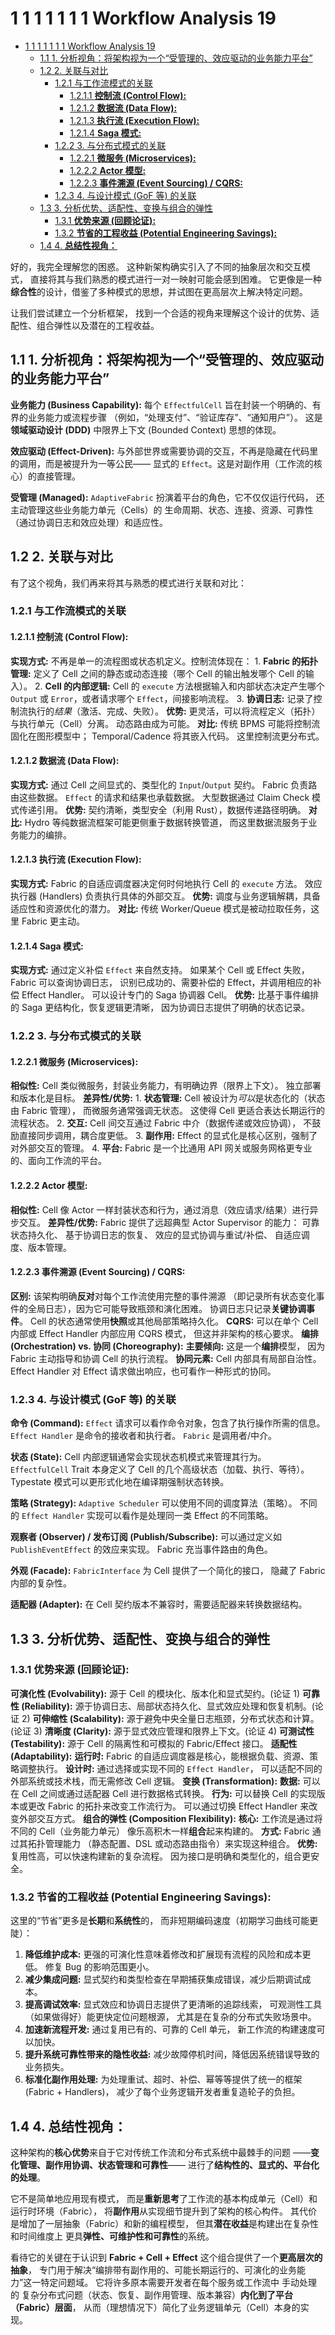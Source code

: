 # 1 1 1 1 1 1 1 Workflow Analysis 19

<!-- TOC START -->
- [1 1 1 1 1 1 1 Workflow Analysis 19](#1-1-1-1-1-1-1-workflow-analysis-19)
  - [1.1 1. 分析视角：将架构视为一个“受管理的、效应驱动的业务能力平台”](#1-分析视角：将架构视为一个“受管理的、效应驱动的业务能力平台”)
  - [1.2 2. 关联与对比](#2-关联与对比)
    - [1.2.1 与工作流模式的关联](#与工作流模式的关联)
      - [1.2.1.1 **控制流 (Control Flow):**](#**控制流-control-flow**)
      - [1.2.1.2 **数据流 (Data Flow):**](#**数据流-data-flow**)
      - [1.2.1.3 **执行流 (Execution Flow):**](#**执行流-execution-flow**)
      - [1.2.1.4 **Saga 模式:**](#**saga-模式**)
    - [1.2.2 3. 与分布式模式的关联](#3-与分布式模式的关联)
      - [1.2.2.1 **微服务 (Microservices):**](#**微服务-microservices**)
      - [1.2.2.2 **Actor 模型:**](#**actor-模型**)
      - [1.2.2.3 **事件溯源 (Event Sourcing) / CQRS:**](#**事件溯源-event-sourcing-cqrs**)
    - [1.2.3 4. 与设计模式 (GoF 等) 的关联](#4-与设计模式-gof-等-的关联)
  - [1.3 3. 分析优势、适配性、变换与组合的弹性](#3-分析优势、适配性、变换与组合的弹性)
    - [1.3.1 **优势来源 (回顾论证):**](#**优势来源-回顾论证**)
    - [1.3.2 **节省的工程收益 (Potential Engineering Savings):**](#**节省的工程收益-potential-engineering-savings**)
  - [1.4 4. **总结性视角：**](#4-**总结性视角：**)
<!-- TOC END -->

好的，我完全理解您的困惑。
这种新架构确实引入了不同的抽象层次和交互模式，
直接将其与我们熟悉的模式进行一对一映射可能会感到困难。
它更像是一种**综合性**的设计，借鉴了多种模式的思想，并试图在更高层次上解决特定问题。

让我们尝试建立一个分析框架，
找到一个合适的视角来理解这个设计的优势、适配性、组合弹性以及潜在的工程收益。

## 1.1 1. 分析视角：将架构视为一个“受管理的、效应驱动的业务能力平台”

**业务能力 (Business Capability):**
    每个 `EffectfulCell` 旨在封装一个明确的、有界的业务能力或流程步骤
    （例如，“处理支付”、“验证库存”、“通知用户”）。
    这是**领域驱动设计 (DDD)** 中限界上下文 (Bounded Context) 思想的体现。

**效应驱动 (Effect-Driven):**
    与外部世界或需要协调的交互，不再是隐藏在代码里的调用，而是被提升为一等公民——
    显式的 `Effect`。这是对副作用（工作流的核心）的直接管理。

**受管理 (Managed):**
    `AdaptiveFabric` 扮演着平台的角色，它不仅仅运行代码，
    还主动管理这些业务能力单元（Cells）的
    生命周期、状态、连接、资源、可靠性（通过协调日志和效应处理）和适应性。

## 1.2 2. 关联与对比

有了这个视角，我们再来将其与熟悉的模式进行关联和对比：

### 1.2.1 与工作流模式的关联

#### 1.2.1.1 **控制流 (Control Flow):**

  **实现方式:**
    不再是单一的流程图或状态机定义。控制流体现在：
        1. **Fabric 的拓扑管理:** 定义了 Cell 之间的静态或动态连接（哪个 Cell 的输出触发哪个 Cell 的输入）。
        2. **Cell 的内部逻辑:** Cell 的 `execute` 方法根据输入和内部状态决定产生哪个 `Output` 或 `Error`，或者请求哪个 `Effect`，间接影响流程。
        3. **协调日志:** 记录了控制流执行的*结果*（激活、完成、失败）。
  **优势:**
    更灵活，可以将流程定义（拓扑）与执行单元（Cell）分离。
    动态路由成为可能。
  **对比:**
    传统 BPMS 可能将控制流固化在图形模型中；
    Temporal/Cadence 将其嵌入代码。
    这里控制流更分布式。

#### 1.2.1.2 **数据流 (Data Flow):**

  **实现方式:**
    通过 Cell 之间显式的、类型化的 `Input`/`Output` 契约。
    Fabric 负责路由这些数据。
    `Effect` 的请求和结果也承载数据。
    大型数据通过 Claim Check 模式传递引用。
  **优势:**
    契约清晰，类型安全（利用 Rust），数据传递路径明确。
  **对比:**
    Hydro 等纯数据流框架可能更侧重于数据转换管道，
    而这里数据流服务于业务能力的编排。

#### 1.2.1.3 **执行流 (Execution Flow):**

  **实现方式:**
    Fabric 的自适应调度器决定何时何地执行 Cell 的 `execute` 方法。
    效应执行器 (Handlers) 负责执行具体的外部交互。
  **优势:**
    调度与业务逻辑解耦，具备适应性和资源优化的潜力。
  **对比:**
    传统 Worker/Queue 模式是被动拉取任务，这里 Fabric 更主动。

#### 1.2.1.4 **Saga 模式:**
  
  **实现方式:**
    通过定义补偿 `Effect` 来自然支持。
    如果某个 Cell 或 Effect 失败，Fabric 可以查询协调日志，
    识别已成功的、需要补偿的 Effect，并调用相应的补偿 Effect Handler。
    可以设计专门的 Saga 协调器 Cell。
  **优势:**
    比基于事件编排的 Saga 更结构化，恢复逻辑更清晰，
    因为协调日志提供了明确的状态记录。

### 1.2.2 3. 与分布式模式的关联

#### 1.2.2.1 **微服务 (Microservices):**

**相似性:**
        Cell 类似微服务，封装业务能力，有明确边界（限界上下文）。
        独立部署和版本化是目标。
**差异性/优势:**
        1. **状态管理:**
            Cell 被设计为*可以*是状态化的（状态由 Fabric 管理），
            而微服务通常强调无状态。
            这使得 Cell 更适合表达长期运行的流程状态。
        2. **交互:**
           Cell 间交互通过 Fabric 中介（数据传递或效应协调），
           不鼓励直接同步调用，耦合度更低。
        3. **副作用:**
           Effect 的显式化是核心区别，强制了对外部交互的管理。
        4. **平台:**
           Fabric 是一个比通用 API 网关或服务网格更专业的、面向工作流的平台。

#### 1.2.2.2 **Actor 模型:**

**相似性:**
    Cell 像 Actor 一样封装状态和行为，通过消息（效应请求/结果）进行异步交互。
**差异性/优势:**
    Fabric 提供了远超典型 Actor Supervisor 的能力：
        可靠状态持久化、
        基于协调日志的恢复、
        效应的显式协调与重试/补偿、
        自适应调度、版本管理。

#### 1.2.2.3 **事件溯源 (Event Sourcing) / CQRS:**

**区别:**
    该架构明确**反对**对每个工作流使用完整的事件溯源
    （即记录所有状态变化事件的全局日志），因为它可能导致瓶颈和演化困难。
    协调日志只记录**关键协调事件**。
    Cell 的状态通常使用**快照**或其他局部策略持久化。
**CQRS:**
    可以在单个 Cell 内部或 Effect Handler 内部应用 CQRS 模式，
    但这并非架构的核心要求。
**编排 (Orchestration) vs. 协同 (Choreography):**
  **主要倾向:**
    这是一个**编排**模型，
    因为 Fabric 主动指导和协调 Cell 的执行流程。
  **协同元素:**
    Cell 内部具有局部自治性。
    Effect Handler 对 Effect 请求做出响应，也可看作一种形式的协同。

### 1.2.3 4. 与设计模式 (GoF 等) 的关联

**命令 (Command):**
    `Effect` 请求可以看作命令对象，包含了执行操作所需的信息。
    `Effect Handler` 是命令的接收者和执行者。
    `Fabric` 是调用者/中介。

**状态 (State):**
    Cell 内部逻辑通常会实现状态机模式来管理其行为。
    `EffectfulCell` Trait 本身定义了 Cell 的几个高级状态（加载、执行、等待）。
    Typestate 模式可以更形式化地在编译期强制状态转换。

**策略 (Strategy):**
    `Adaptive Scheduler` 可以使用不同的调度算法（策略）。
    不同的 `Effect Handler` 实现可以看作是处理同一类 Effect 的不同策略。

**观察者 (Observer) / 发布订阅 (Publish/Subscribe):**
    可以通过定义如 `PublishEventEffect` 的效应来实现。
    Fabric 充当事件路由的角色。

**外观 (Facade):**
    `FabricInterface` 为 Cell 提供了一个简化的接口，
    隐藏了 Fabric 内部的复杂性。

**适配器 (Adapter):**
    在 Cell 契约版本不兼容时，需要适配器来转换数据结构。

## 1.3 3. 分析优势、适配性、变换与组合的弹性

### 1.3.1 **优势来源 (回顾论证):**

  **可演化性 (Evolvability):**
    源于 Cell 的模块化、版本化和显式契约。(论证 1)
  **可靠性 (Reliability):**
    源于协调日志、局部状态持久化、显式效应处理和恢复机制。(论证 2)
  **可伸缩性 (Scalability):**
    源于避免中央全量日志瓶颈，分布式状态和计算。(论证 3)
  **清晰度 (Clarity):**
    源于显式效应管理和限界上下文。(论证 4)
  **可测试性 (Testability):**
    源于 Cell 的隔离性和可模拟的 Fabric/Effect 接口。
  **适配性 (Adaptability):**
    **运行时:**
        Fabric 的自适应调度器是核心，能根据负载、资源、策略调整执行。
    **设计时:**
        通过选择或实现不同的 `Effect Handler`，
        可以适配不同的外部系统或技术栈，而无需修改 Cell 逻辑。
  **变换 (Transformation):**
    **数据:**
        可以在 Cell 之间或通过适配器 Cell 进行数据格式转换。
    **行为:**
        可以替换 Cell 的实现版本或更改 Fabric 的拓扑来改变工作流行为。
        可以通过切换 Effect Handler 来改变外部交互方式。
  **组合的弹性 (Composition Flexibility):**
    **核心:**
        工作流是通过将不同的 Cell（业务能力单元）
        像乐高积木一样**组合**起来构建的。
    **方式:**
        Fabric 通过其拓扑管理能力
        （静态配置、DSL 或动态路由指令）来实现这种组合。
    **优势:**
        复用性高，可以快速构建新的复杂流程。
        因为接口是明确和类型化的，组合更安全。

### 1.3.2 **节省的工程收益 (Potential Engineering Savings):**

这里的“节省”更多是**长期**和**系统性**的，
而非短期编码速度（初期学习曲线可能更陡）：

1. **降低维护成本:**
    更强的可演化性意味着修改和扩展现有流程的风险和成本更低。
    修复 Bug 的影响范围更小。
2. **减少集成问题:**
    显式契约和类型检查在早期捕获集成错误，减少后期调试成本。
3. **提高调试效率:**
    显式效应和协调日志提供了更清晰的追踪线索，
    可观测性工具（如果做得好）能更快定位问题根源，
    尤其是在复杂的分布式失败场景中。
4. **加速新流程开发:**
    通过复用已有的、可靠的 Cell 单元，
    新工作流的构建速度可以加快。
5. **提升系统可靠性带来的隐性收益:**
    减少故障停机时间，降低因系统错误导致的业务损失。
6. **标准化副作用处理:**
   为处理重试、超时、补偿、幂等等提供了统一的框架 (Fabric + Handlers)，
   减少了每个业务逻辑开发者重复造轮子的负担。

## 1.4 4. **总结性视角：**

这种架构的**核心优势**来自于它对传统工作流和分布式系统中最棘手的问题
——**变化管理、副作用协调、状态管理和可靠性**——
进行了**结构性的、显式的、平台化的处理**。

它不是简单地应用现有模式，
而是**重新思考**了工作流的基本构成单元（Cell）和运行时环境（Fabric），
将**副作用**从实现细节提升到了架构的核心构件。
其代价是增加了一层抽象（Fabric）和新的编程模型，
但其**潜在收益**是构建出在复杂性和时间维度上
更具**弹性、可维护性和可靠性**的系统。

看待它的关键在于认识到 **Fabric + Cell + Effect**
这个组合提供了一个**更高层次的抽象**，
专门用于解决“编排带有副作用的、可能长期运行的、可演化的业务能力”这一特定问题域。
它将许多原本需要开发者在每个服务或工作流中
手动处理的
复杂分布式问题（状态、恢复、副作用管理、版本兼容）**内化到了平台（Fabric）层面**，
从而（理想情况下）简化了业务逻辑单元（Cell）本身的实现。
